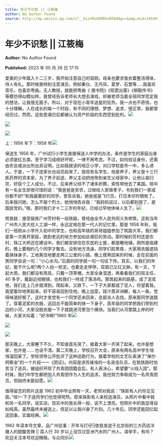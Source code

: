 ```yaml
---
title: 年少不识愁 || 江筱梅
author: No Author Found
source: http://mp.weixin.qq.com/s?__biz=MzA5MDkxNTA4Ng==&amp;mid=2454913688&amp;idx=1&amp;sn=6b58b6e89aefe4e3f99151b1007aaa90&amp;chksm=87a3caf9b0d443ef3e838aea3e26c2682ba3dc2c400992c29a543942493f76bfbec418a11d67#rd
---
```


# 年少不识愁 || 江筱梅

**Author:** No Author Found

**Published:** 2023 年 05 月 26 日 17:15

爱美的少年踏入十二三岁，我开始注意自己的容颜。母亲也要求我衣着整洁得体，待人有礼。那时候我特别注意演员，例如秦仪、王丹凤、夏梦、石慧等.....我喜欢音乐，也喜欢粤曲。无人教授，就能把粤曲《 搜书院》《昭君出塞》《柳毅传书》等模仿得似模似样。我曾经告诉老师长大想去演戏，却被老师当着全班同学否定我的想法，让我很无面子。所以，对于现在小青年追星的狂热，我一点也不奇怪，也十分理解。人在成长的每一个时段，有不同的理想、梦想、追求，很正常，我都曾经历过。然而，这些思潮日后都被认为资产阶级的东西受到批判。![](https://mmbiz.qpic.cn/mmbiz_png/bL2iaicTYdZn7SiaLNmVBZ2pibOicjsfLSDlGib5AOI11w7FAep0AcHoxI1uMqZMOTAMWdL6xnXzMLic0DPUuf3XA2MfA/640?wx_fmt=png)

![](https://mmbiz.qpic.cn/mmbiz_png/bL2iaicTYdZn6OynhV3YhRuCtgSLKryYAGqLqF0cCNcyShTrzLY4yNodyvXP9LIDq9c8f4Vgghxe20OhRYYC8zuw/640?wx_fmt=png)

![](https://mmbiz.qpic.cn/mmbiz_jpg/PJWG74pLsMajalUWfoiaicMUaIwc0WfYXQkWfenOLN1TShkLuN05r0Px56KK9pK6rz79aQ1gcbGibibRiaUht7TP6Rw/640)

上：1956 年下：1958 年![](https://mmbiz.qpic.cn/mmbiz_jpg/PJWG74pLsMajalUWfoiaicMUaIwc0WfYXQOyjlGq2IiadQFtX3uGcqTSfEGG8qYT4o0hJyOLXw8ue7zrQWrGaicRog/640)

保送生 1958 年，广州试行小学生直接保送人中学的办法，条件是学生的家庭出身必须是红五类。至于学习成绩好坏呢，一律不用考虑。不过，如何验证身份，还需由农会或派出所出具证明。比如我就读的培正小学，对口学校是市一中，多么诱人。于是，一下子连家长也动员起来了。我班有名学生，他是养子，养父是十三行医药界的资本家，为了养子前途，养父主动把他带到亲生父母家中，让他认祖归宗，好获个工人成分。不过，后来养父经不了诸多折腾，索性带他去了美国。班中有一名女生却很可惜的说：“我爸爸是贫农，过继给人家做孝子，令到我们一家成份都不好!”和我最要好的同学，曾告诉我，她爸爸是飞行员，打日本仔时牺牲了。后来我问她，怎么不报个烈士。她悄悄告诉我：“我妈妈说过，以后都别提了，是国民党的。”哦，那时我们才十二三岁的年纪，已经过早地体味人生了。![](https://mmbiz.qpic.cn/mmbiz_png/bL2iaicTYdZn7SiaLNmVBZ2pibOicjsfLSDlGib5AOI11w7FAep0AcHoxI1uMqZMOTAMWdL6xnXzMLic0DPUuf3XA2MfA/640?wx_fmt=png)

筑铁路：接受锻炼广州芳村有一段铁路，曾经由全市人民共同义务修筑，这和当年广州市人民大挖人工湖一样，永远定格在那一代人的记忆里。那是 1958 年秋，我们一班刚从小学升入初中的学生，也和高年级的哥哥姐姐参加了筑路大军。我们都是第一次离开家庭，跑到老远的地方参加如此艰巨的劳动。那时候的芳村还是农村，珠江大桥还在建设中。我们被安排住在农民的土屋，都是睡地铺。厕所是临建的，晚上要相约几个同学才敢去。没有地方洗澡，同学们趁黑夜，大家用衣服遮挡着抹抹身子。工地离住地要走两三公里的小路，晚上摸黑回来的时候，走在前面的男同学会说一句：“小心水沟。”后面的同学就一句一句往下传。其实，以我们的年纪，能干什么呢?两个人抬一担泥，也要走走停停，双肩已又红又肿。有一天，下起大雨，我们都没有雨具，只戴一顶草帽，大家全身湿透，再看看我们的班主任，40 多岁，戴副近视眼镜，也和我们一样成了落汤鸡。那筑起来的路基，成了泥浆地，我们走上几步就滑到。爬起来，又跌下，一下子大家都成了泥人，你望着我，我望着你地笑起来。好不容易回到住地，晚上加菜，豉汁蒸非洲鲫，每人一条，觉得味道好极了。这时才发觉有一个同学还未回来，总部派人去找，原来那同学迷路了。穿着泥浆的衣服，这回总不能简单的抹一下身子，高年级的同学把我们带到村边的小河，大家没脱衣服一下子就跳进河里泡个痛快。当我们从河里跳上岸的时候，大家大叫着：“好冷啊!”1960 年![](https://mmbiz.qpic.cn/mmbiz_png/bL2iaicTYdZn7SiaLNmVBZ2pibOicjsfLSDlGib5AOI11w7FAep0AcHoxI1uMqZMOTAMWdL6xnXzMLic0DPUuf3XA2MfA/640?wx_fmt=png)

![](https://mmbiz.qpic.cn/mmbiz_png/bL2iaicTYdZn7Sy9UEfZsjYH9U2O5PxxsEbHhcCEBTIBicYtNCWbUkkKCib04To8lJk40rWGDgO9iaXMYpXKyLicb7JQ/640?wx_fmt=png)

![](https://mmbiz.qpic.cn/mmbiz_jpg/PJWG74pLsMajalUWfoiaicMUaIwc0WfYXQYhKFwNXp00CYfpDia85iaeseF7DEleUvdoDXQMG09vdEVibgBtRM86oSw/640)

那天晚上，大家睡下不久，不知谁首先哭了，接着大家一齐哭了起来。也许是想家，也许是...... 也说不清。第二天晚上，学校召开大会，原来有两名高中学生悄悄溜回家了。学校领导公开批评了这种逃跑行为，接着学校的文艺队表演了“保尔·柯察金”的一个片段一一《团证》。内容是讲苏维埃的一名突击队员，在筑铁路时怕苦当了逃兵，被组织开除了共青团团籍会后，有人表决心，希望要“火线入团”。那时候，我们中学生都把加入共青团作为人生的追求。我也努力争取成为一名共青团员，但始终未能如愿。![](https://mmbiz.qpic.cn/mmbiz_png/bL2iaicTYdZn7Sy9UEfZsjYH9U2O5PxxsEbHhcCEBTIBicYtNCWbUkkKCib04To8lJk40rWGDgO9iaXMYpXKyLicb7JQ/640?wx_fmt=png)

值得留念的照片这是 1962 初中毕业照有一天，老师对我说：“珠影有人约你见见面。”哇!一下子连同学们也觉得愕然。原来珠影有人来校选演员，从照片中看中我和另一名同学。说实话，现实中的我长得一般，说不上漂亮。但照片中的我显得自如纯真。虽然最终未被选上，但足以让我兴奋了片刻。几十年后，同学还能回忆起这回事，实属经典。![](https://mmbiz.qpic.cn/mmbiz_png/bL2iaicTYdZn7SiaLNmVBZ2pibOicjsfLSDlGib5AOI11w7FAep0AcHoxI1uMqZMOTAMWdL6xnXzMLic0DPUuf3XA2MfA/640?wx_fmt=png)

1962 年读本号文章，品广州往事：开年与打仔||依慈发迹于北京街的三大药店泮塘人的甜酸苦辣 || 荔人行 30 岁以上没饮过亚洲汽水的广州人，请举手，有吗？欢迎关注本号欢迎赐稿，与众同乐![](https://mmbiz.qpic.cn/mmbiz_jpg/PJWG74pLsMajalUWfoiaicMUaIwc0WfYXQG7HjHib9CfDJBic4EtOUrI5tLhImRbf2UIfmtmdch0KXv65lYOnOJcPg/640)
